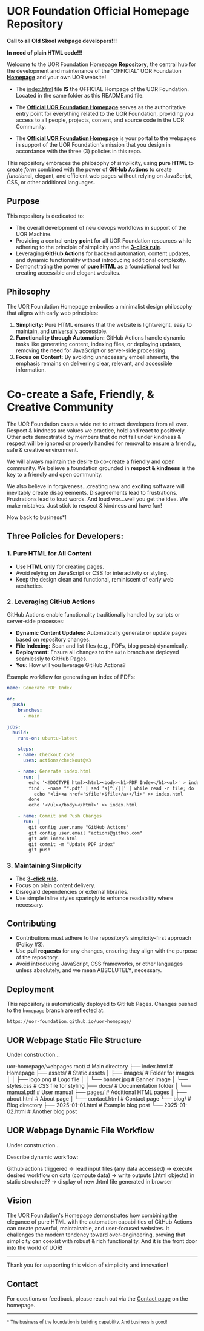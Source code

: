 # UOR Foundation Official Homepage Repository

**Call to all Old Skool webpage developers!!!**

**In need of plain HTML code!!!**

Welcome to the UOR Foundation Homepage [**Repository**](https://github.com/UOR-Foundation/uor-homepage), the central hub for the development and maintenance of the "OFFICIAL" UOR Foundation [**Homepage**](https://uor-foundation.github.io/uor-homepage/) and your own UOR website! 

- The [index.html](./index.html) file **IS** the OFFICIAL Hompage of the UOR Foundation. Located in the same folder as this README.md file.

- The [**Official UOR Foundation Homepage**](https://uor-foundation.github.io/uor-homepage/) serves as the authoritative entry point for everything related to the UOR Foundation, providing you access to all people, projects, content, and source code in the UOR Community.

- The [**Official UOR Foundation Homepage**](https://uor-foundation.github.io/uor-homepage/) is your portal to the webpages in support of the UOR Foundation's mission that you design in accordance with the three (3) policies in this repo.

This repository embraces the philosophy of simplicity, using **pure HTML** to create *form* combined with the power of **GitHub Actions** to create *function*al, elegant, and efficient web pages without relying on JavaScript, CSS, or other additional languages.

## Purpose
This repository is dedicated to:
- The overall development of new devops workflows in support of the UOR Machine.
- Providing a central **entry point** for all UOR Foundation resources while adhering to the principle of simplicity and the [**3-click rule**](https://en.wikipedia.org/wiki/Three-click_rule).
- Leveraging **GitHub Actions** for backend automation, content updates, and dynamic functionality without introducing additional complexity.
- Demonstrating the power of **pure HTML** as a foundational tool for creating accessible and elegant websites.

## Philosophy
The UOR Foundation Homepage embodies a minimalist design philosophy that aligns with early web principles:
1. **Simplicity:** Pure HTML ensures that the website is lightweight, easy to maintain, and <u>universally</u> accessible.
2. **Functionality through Automation:** GitHub Actions handle dynamic tasks like generating content, indexing files, or deploying updates, removing the need for JavaScript or server-side processing.
3. **Focus on Content:** By avoiding unnecessary embellishments, the emphasis remains on delivering clear, relevant, and accessible information.

# Co-create a Safe, Friendly, & Creative Community
The UOR Foundation casts a wide net to attract developers from all over. Respect & kindness are values we practice, hold and react to positively. Other acts demostrated by members that do not fall under kindness & respect will be ignored or properly handled for removal to ensure a friendly, safe & creative environment. 

We will always maintain the desire to co-create a friendly and open community. We believe a foundation grounded in **respect & kindness** is the key to a friendly and open community.

We also believe in forgiveness...creating new and exciting software will inevitably create disagreements. Disagreements lead to frustrations. Frustrations lead to loud words. And loud wor...well you get the idea. We make mistakes. Just stick to respect & kindness and have fun!

 Now back to business*!

## Three Policies for Developers:

### 1. **Pure HTML for All Content**
- Use **HTML only** for creating pages.
- Avoid relying on JavaScript or CSS for interactivity or styling.
- Keep the design clean and functional, reminiscent of early web aesthetics.

### 2. **Leveraging GitHub Actions**
GitHub Actions enable functionality traditionally handled by scripts or server-side processes:
- **Dynamic Content Updates:** Automatically generate or update pages based on repository changes.
- **File Indexing:** Scan and list files (e.g., PDFs, blog posts) dynamically.
- **Deployment:** Ensure all changes to the `main` branch are deployed seamlessly to GitHub Pages.
- **You:** How will you leverage GitHub Actions?

Example workflow for generating an index of PDFs:
```yaml
name: Generate PDF Index

on:
  push:
    branches:
      - main

jobs:
  build:
    runs-on: ubuntu-latest

    steps:
    - name: Checkout code
      uses: actions/checkout@v3

    - name: Generate index.html
      run: |
        echo '<!DOCTYPE html><html><body><h1>PDF Index</h1><ul>' > index.html
        find . -name "*.pdf" | sed 's|^./||' | while read -r file; do
          echo "<li><a href='$file'>$file</a></li>" >> index.html
        done
        echo '</ul></body></html>' >> index.html

    - name: Commit and Push Changes
      run: |
        git config user.name "GitHub Actions"
        git config user.email "actions@github.com"
        git add index.html
        git commit -m "Update PDF index"
        git push
```

### 3. **Maintaining Simplicity**
- The [**3-click rule**](https://en.wikipedia.org/wiki/Three-click_rule).
- Focus on plain content delivery.
- Disregard dependencies or external libraries.
- Use simple inline styles sparingly to enhance readability where necessary.

## Contributing
- Contributions must adhere to the repository’s simplicity-first approach (Policy #3).
- Use **pull requests** for any changes, ensuring they align with the purpose of the repository.
- Avoid introducing JavaScript, CSS frameworks, or other languages unless absolutely, and we mean ABSOLUTELY, necessary.

## Deployment
This repository is automatically deployed to GitHub Pages. Changes pushed to the `homepage` branch are reflected at:
```
https://uor-foundation.github.io/uor-homepage/
```

## UOR Webpage Static File Structure
Under construction...

uor-homepage/webpages
root/                   # Main directory
├── index.html          # Homepage
├── assets/             # Static assets
│   ├── images/         # Folder for images
│   │   ├── logo.png    # Logo file
│   │   └── banner.jpg  # Banner image
│   └── styles.css      # CSS file for styling
├── docs/               # Documentation folder
│   └── manual.pdf      # User manual
├── pages/              # Additional HTML pages
│   ├── about.html      # About page
│   └── contact.html    # Contact page
└── blog/               # Blog directory
    ├── 2025-01-01.html # Example blog post
    └── 2025-01-02.html # Another blog post


## UOR Webpage Dynamic File Workflow
Under construction...

Describe dynamic workflow: 

Github actions triggered &rarr; read input files (any data accessed) &rarr;  execute desired workflow on data (compute data) &rarr; write outputs (.html objects) in static structure?? &rarr;  display of new .html file generated in browser
 
## Vision
The UOR Foundation's Homepage demonstrates how combining the elegance of pure HTML with the automation capabilities of GitHub Actions can create powerful, maintainable, and user-focused websites. It challenges the modern tendency toward over-engineering, proving that simplicity can coexist with robust & rich functionality. And it is the front door into the world of UOR!

---

Thank you for supporting this vision of simplicity and innovation!

## Contact
For questions or feedback, please reach out via the [Contact page](https://<org-name>.github.io/uor-pages/contact.html) on the homepage.

---

<small>* The business of the foundation is building capability. And business is good!</small>
